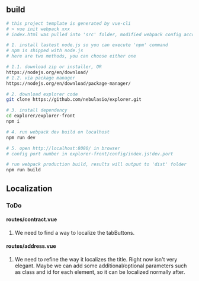 ## build

```bash
# this project template is generated by vue-cli
# > vue init webpack xxx
# index.html was pulled into 'src' folder, modified webpack config accordingly

# 1. install lastest node.js so you can execute 'npm' command
# npm is shipped with node.js
# here are two methods, you can choose either one

# 1.1. download zip or installer, OR
https://nodejs.org/en/download/
# 1.2. via package manager
https://nodejs.org/en/download/package-manager/

# 2. download explorer code
git clone https://github.com/nebulasio/explorer.git

# 3. install dependency
cd explorer/explorer-front
npm i

# 4. run webpack dev build on localhost
npm run dev

# 5. open http://localhost:8080/ in browser
# config port number in explorer-front/config/index.js!dev.port

# run webpack production build, results will output to 'dist' folder
npm run build
```

## Localization

### ToDo

#### routes/contract.vue
1. We need to find a way to localize the tabButtons.
#### routes/address.vue
1. We need to refine the way it localizes the title. Right now isn't very elegant. Maybe we can add some additional/optional parameters such as class and id for each element, so it can be localized normally after.
